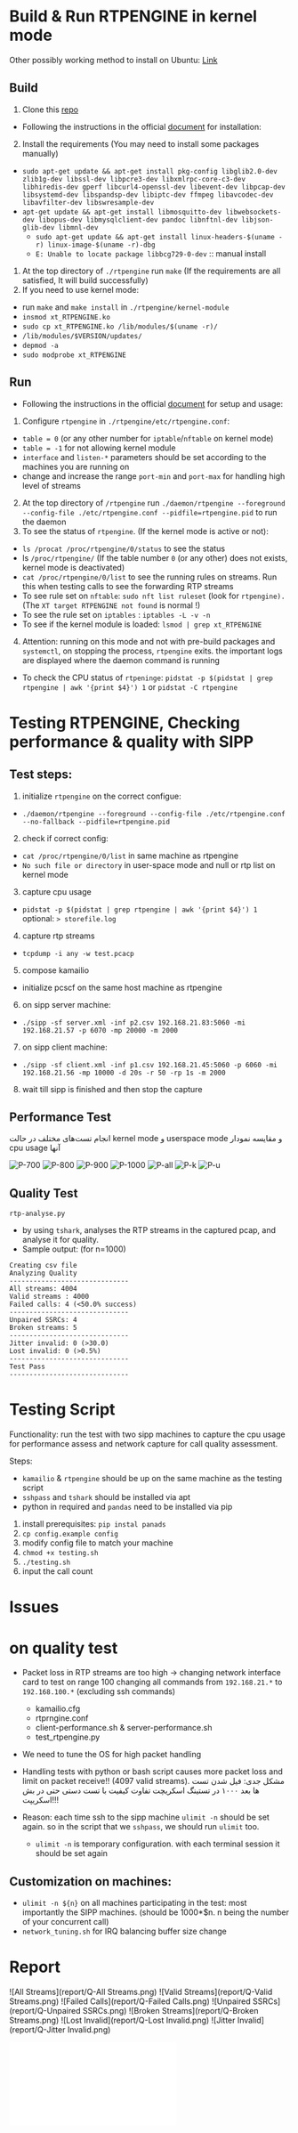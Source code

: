 # Build & Run RTPENGINE in kernel mode

Other possibly working method to install on Ubuntu: [Link](https://nickvsnetworking.com/rtpengine-installation-configuration-ubuntu-20-04-22-04/)
## Build
1. Clone this [repo](https://github.com/sipwise/rtpengine)
- Following the instructions in the official [document](https:/rtpengine.readthedocs.io/en/latest/compiling_and_installing.html) for installation:
2. Install the requirements (You may need to install some packages manually)
- `sudo apt-get update && apt-get install pkg-config libglib2.0-dev zlib1g-dev libssl-dev libpcre3-dev libxmlrpc-core-c3-dev libhiredis-dev gperf libcurl4-openssl-dev libevent-dev libpcap-dev libsystemd-dev libspandsp-dev libiptc-dev ffmpeg libavcodec-dev libavfilter-dev libswresample-dev`
- `apt-get update && apt-get install libmosquitto-dev libwebsockets-dev libopus-dev libmysqlclient-dev pandoc libnftnl-dev libjson-glib-dev libmnl-dev`
	- `sudo apt-get update && apt-get install linux-headers-$(uname -r) linux-image-$(uname -r)-dbg`
	- `E: Unable to locate package libbcg729-0-dev` :: manual install  
1. At the top directory of `./rtpengine` run `make` (If the requirements are all satisfied, It will build successfully)
2. If you need to use kernel mode:
- run `make` and `make install` in `./rtpengine/kernel-module`
- `insmod xt_RTPENGINE.ko`
- `sudo cp xt_RTPENGINE.ko /lib/modules/$(uname -r)/`
- `/lib/modules/$VERSION/updates/`
- `depmod -a`
- `sudo modprobe xt_RTPENGINE`
## Run
- Following the instructions in the official [document]( https://rtpengine.readthedocs.io/en/latest/usage.html ) for setup and usage:
1. Configure `rtpengine` in `./rtpengine/etc/rtpengine.conf`:
- `table = 0` (or any other number for `iptable`/`nftable` on kernel mode)
- `table = -1` for not allowing kernel module
- `interface` and `listen-*` parameters should be set according to the machines you are running on
- change and increase the range `port-min` and `port-max` for handling high level of streams 
2. At the top directory of `/rtpengine` run `./daemon/rtpengine --foreground --config-file ./etc/rtpengine.conf --pidfile=rtpengine.pid` to run the daemon
3. To see the status of `rtpengine`. (If the kernel mode is active or not):
- `ls /procat /proc/rtpengine/0/status` to see the status
- ls `/proc/rtpengine/` (If the table number `0` (or any other) does not exists, kernel mode is deactivated)
- `cat /proc/rtpengine/0/list` to see the running rules on streams. Run this when testing calls to see the forwarding RTP streams
- To see rule set on `nftable`: `sudo nft list ruleset` (look for `rtpengine).` (The `XT target RTPENGINE not found` is normal !)
- To see the rule set on `iptables` : `iptables -L -v -n`
- To see if the kernel module is loaded: `lsmod | grep xt_RTPENGINE`
4. Attention: running on this mode and not with pre-build packages and `systemctl`, on stopping the process, `rtpengine` exits. the important logs are displayed where the daemon command is running
- To check the CPU status of `rtpeninge`: `pidstat -p $(pidstat | grep rtpengine | awk '{print $4}') 1` or `pidstat -C rtpengine`


  

# Testing RTPENGINE, Checking performance & quality with SIPP
## Test steps:
1. initialize `rtpengine` on the correct configue:
- `./daemon/rtpengine --foreground --config-file ./etc/rtpengine.conf --no-fallback --pidfile=rtpengine.pid`
2. check if correct config:
- `cat /proc/rtpengine/0/list` in same machine as rtpengine
- `No such file or directory` in user-space mode and null or rtp list on kernel mode
3. capture cpu usage
- `pidstat -p $(pidstat | grep rtpengine | awk '{print $4}') 1` optional: `> storefile.log`
4. capture rtp streams
- `tcpdump -i any -w test.pcacp`
5. compose kamailio
- initialize pcscf on the same host machine as rtpengine
6. on sipp server machine:
- `./sipp -sf server.xml -inf p2.csv 192.168.21.83:5060 -mi 192.168.21.57 -p 6070 -mp 20000 -m 2000`
7. on sipp client machine:
- `./sipp -sf client.xml -inf p1.csv 192.168.21.45:5060 -p 6060 -mi 192.168.21.56 -mp 10000 -d 20s -r 50 -rp 1s -m 2000`
8. wait till sipp is finished and then stop the capture

  

  

## Performance Test

  

انجام تست‌های مختلف در حالت kernel mode و userspace mode و مقایسه نمودار cpu usage آنها

![P-700](report/P-700.png)
![P-800](report/P-800.png)
![P-900](report/P-900.png)
![P-1000](report/P-1000.png)
![P-all](report/P-all.png)
![P-k](report/P-k.png)
![P-u](report/P-u.png)



## Quality Test
`rtp-analyse.py`
- by using `tshark`, analyses the RTP streams in the captured pcap, and analyse it for quality.
- Sample output: (for n=1000)
```
Creating csv file
Analyzing Quality
------------------------------
All streams: 4004
Valid streams : 4000
Failed calls: 4 (<50.0% success)
------------------------------
Unpaired SSRCs: 4
Broken streams: 5
------------------------------
Jitter invalid: 0 (>30.0)
Lost invalid: 0 (>0.5%)
------------------------------
Test Pass
------------------------------
```








# Testing Script 
Functionality:
run the test with two sipp machines to capture the cpu usage for performance assess and network capture for call quality assessment.

Steps:
- `kamailio` & `rtpengine` should be up on the same machine as the testing script
- `sshpass` and `tshark` should be installed via apt
- python in required and `pandas` need to be installed via pip
1. install prerequisites: `pip instal panads`
2. `cp config.example config`
3. modify config file to match your machine
4. `chmod +x testing.sh`
5. `./testing.sh`
6. input the call count
# Issues

# on quality test

- Packet loss in RTP streams are too high
	-> changing network interface card to test
	on range 100
	changing all commands from `192.168.21.*` to `192.168.100.*` (excluding ssh commands)
	- kamailio.cfg
	- rtprngine.conf
	- client-performance.sh  & server-performance.sh 
	- test_rtpengine.py

- We need to tune the OS for high packet handling
- Handling tests with python or bash script causes more packet loss and limit on packet receive!! (4097 valid streams). مشکل جدی: فیل شدن تست ها بعد ۱۰۰۰ در تستینگ اسکریچت
تفاوت کیفیت با تست دستی حتی در بش اسکریپت!!!

- Reason: each time ssh to the sipp machine `ulimit -n` should be set again. so in the script that we `sshpass`, we should run `ulimit` too.
	- `ulimit -n` is temporary configuration. with each terminal session it should be set again
## Customization on machines:
- `ulimit -n ${n}` on all machines participating in the test: most importantly the SIPP machines. (should be 1000*$n. n being the number of your concurrent call)
- `network_tuning.sh` for IRQ balancing buffer size change
# Report

![All Streams](report/Q-All Streams.png)
![Valid Streams](report/Q-Valid Streams.png)
![Failed Calls](report/Q-Failed Calls.png)
![Unpaired SSRCs](report/Q-Unpaired SSRCs.png)
![Broken Streams](report/Q-Broken Streams.png)
![Lost Invalid](report/Q-Lost Invalid.png)
![Jitter Invalid](report/Q-Jitter Invalid.png)


![Summary Metrics](report/summary_metrics.md)

